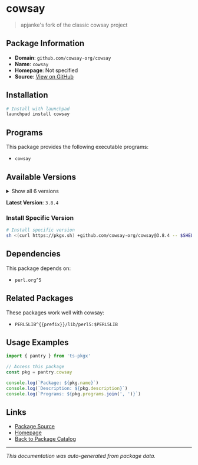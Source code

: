 # cowsay

> apjanke's fork of the classic cowsay project

## Package Information

- **Domain**: `github.com/cowsay-org/cowsay`
- **Name**: `cowsay`
- **Homepage**: Not specified
- **Source**: [View on GitHub](https://github.com/pkgxdev/pantry/tree/main/projects/github.com/cowsay-org/cowsay/package.yml)

## Installation

```bash
# Install with launchpad
launchpad install cowsay
```

## Programs

This package provides the following executable programs:

- `cowsay`

## Available Versions

<details>
<summary>Show all 6 versions</summary>

- `3.8.4`, `3.8.3`, `3.8.2`, `3.8.1`, `3.8.0`
- `3.7.0`

</details>

**Latest Version**: `3.8.4`

### Install Specific Version

```bash
# Install specific version
sh <(curl https://pkgx.sh) +github.com/cowsay-org/cowsay@3.8.4 -- $SHELL -i
```

## Dependencies

This package depends on:

- `perl.org^5`

## Related Packages

These packages work well with cowsay:

- `PERL5LIB^{{prefix}}/lib/perl5:$PERL5LIB`

## Usage Examples

```typescript
import { pantry } from 'ts-pkgx'

// Access this package
const pkg = pantry.cowsay

console.log(`Package: ${pkg.name}`)
console.log(`Description: ${pkg.description}`)
console.log(`Programs: ${pkg.programs.join(', ')}`)
```

## Links

- [Package Source](https://github.com/pkgxdev/pantry/tree/main/projects/github.com/cowsay-org/cowsay/package.yml)
- [Homepage](#)
- [Back to Package Catalog](../package-catalog.md)

---

*This documentation was auto-generated from package data.*

